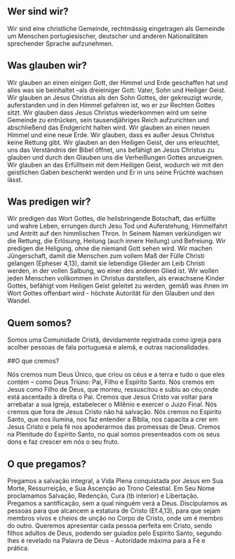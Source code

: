 
<div data-lang="de">

## Wer sind wir?
Wir sind eine christliche Gemeinde, rechtmässig eingetragen als Gemeinde um Menschen portugiesischer, deutscher und anderen Nationalitäten sprechender Sprache aufzunehmen.

## Was glauben wir?
Wir glauben an einen einigen Gott, der Himmel und Erde geschaffen hat und alles was sie beinhaltet –als dreieiniger Gott: Vater, Sohn und Heiliger Geist. Wir glauben an Jesus Christus als den Sohn Gottes, der gekreuzigt wurde, auferstanden und in den Himmel gefahren ist, wo er zur Rechten Gottes sitzt. Wir glauben dass Jesus Christus wiederkommen wird um seine Gemeinde zu entrücken, sein tausendjähriges Reich aufzurichten und abschließend das Endgericht halten wird. Wir glauben an einen neuen Himmel und eine neue Erde. Wir glauben, dass es außer Jesus Christus keine Rettung gibt. Wir glauben an den Heiligen Geist, der uns erleuchtet, uns das Verständnis der Bibel öffnet, uns befähigt an Jesus Christus zu glauben und durch den Glauben uns die Verheißungen Gottes anzueignen. Wir glauben an das Erfülltsein mit dem Heiligen Geist, wodurch wir mit den geistlichen Gaben beschenkt werden und Er in uns seine Früchte wachsen lässt.

## Was predigen wir?
Wir predigen das Wort Gottes, die heilsbringende Botschaft, das erfüllte und wahre Leben, errungen durch Jesu Tod und Auferstehung, Himmelfahrt und Antritt auf den himmlischen Thron. In Seinem Namen verkündigen wir die Rettung, die Erlösung, Heilung (auch innere Heilung) und Befreiung. Wir predigen die Heligung, ohne die niemand Gott sehen wird. Wir machen Jüngerschaft, damit die Menschen zum vollem Maß der Fülle Christi gelangen (Epheser 4,13), damit sie lebendige Glieder am Leib Christi werden, in der vollen Salbung, wo einer des anderen Glied ist. Wir wollen jeden Menschen vollkommen in Christus darstellen, als erwachsene Kinder Gottes, befähigt vom Heiligen Geist geleitet zu werden, gemäß was ihnen im Wort Gottes offenbart wird - höchste Autorität für den Glauben und den Wandel.
</div>

<div data-lang="pt-br">

## Quem somos?

Somos uma Comunidade Cristã, devidamente registrada como igreja para acolher pessoas de fala portuguesa e alemã, e outras nacionalidades.

##O que cremos?

Nós cremos num Deus Único, que criou os céus e a terra e tudo o que eles contém – como Deus Triúno: Pai, Filho e Espírito Santo. Nós cremos em Jesus como Filho de Deus, que morreu, ressuscitou e subiu ao céu,onde está ascentado à direita o Pai. Cremos que Jesus Cristo vai voltar para arrebatar a sua Igreja, estabelecer o Milênio e exercer o Juizo Final. Nós cremos que fora de Jesus Cristo não há salvação. Nós cremos no Espirito Santo, que nos ilumina, nos faz entender a Bíblia, nos capacita a crer em Jesus Cristo e pela fé nos apoderarmos das promessas de Deus. Cremos na Plenitude do Espirito Santo, no qual somos presenteados com os seus dons e faz crescer em nós o seu fruto.

## O que pregamos?

Pregamos a salvação integral, a Vida Plena conquistada por Jesus em Sua Morte, Ressurreição, e Sua Ascenção ao Trono Celestial. Em Seu Nome proclamamos Salvação, Redenção, Cura (tb interior) e Libertação. Pregamos a santificação, sem a qual ninguém verá a Deus. Discipulamos as pessoas para que alcancem a estatura de Cristo (Ef.4,13), para que sejam membros vivos e cheios de unção no Corpo de Cristo, onde um é membro do outro. Queremos apresentar cada pessoa perfeita em Cristo, sendo filhos adultos de Deus, podendo ser guiados pelo Espirito Santo, segundo lhes é revelado na Palavra de Deus - Autoridade máxima para a Fé e prática.
</div>
